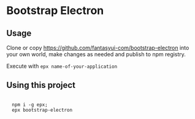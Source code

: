 # Bootstrap Electron

## Usage

Clone or copy https://github.com/fantasyui-com/bootstrap-electron into your own world,
make changes as needed and publish to npm registry.

Execute with ```epx name-of-your-application```

## Using this project

```

  npm i -g epx;
  epx bootstrap-electron

```
